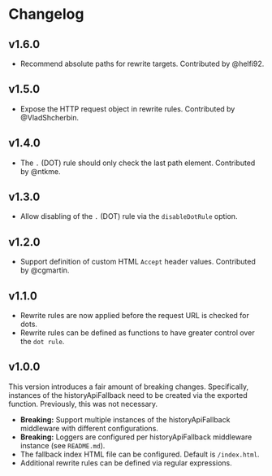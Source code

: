 # Changelog

## v1.6.0

- Recommend absolute paths for rewrite targets. Contributed by @helfi92.

## v1.5.0

- Expose the HTTP request object in rewrite rules. Contributed by @VladShcherbin.

## v1.4.0

- The `.` (DOT) rule should only check the last path element. Contributed by @ntkme.

## v1.3.0

- Allow disabling of the `.` (DOT) rule via the `disableDotRule` option.

## v1.2.0

- Support definition of custom HTML `Accept` header values. Contributed by @cgmartin.

## v1.1.0

- Rewrite rules are now applied before the request URL is checked for dots.
- Rewrite rules can be defined as functions to have greater control over the `dot rule`.

## v1.0.0

This version introduces a fair amount of breaking changes. Specifically, instances of the historyApiFallback need to be
created via the exported function. Previously, this was not necessary.

- **Breaking:** Support multiple instances of the historyApiFallback middleware with different configurations.
- **Breaking:** Loggers are configured per historyApiFallback middleware instance (see `README.md`).
- The fallback index HTML file can be configured. Default is `/index.html`.
- Additional rewrite rules can be defined via regular expressions.
